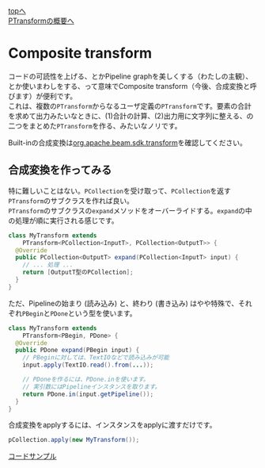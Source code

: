 [topへ](../index.md)  
[PTransformの概要へ](./ptransform.md)

# Composite transform
コードの可読性を上げる、とかPipeline graphを美しくする（わたしの主観）、とか使いまわしをする、って意味でComposite transform（今後、合成変換と呼びます）が便利です。  
これは、複数の`PTransform`からなるユーザ定義の`PTransform`です。要素の合計を求めて出力みたいなときに、(1)合計の計算、(2)出力用に文字列に整える、の二つをまとめた`PTransform`を作る、みたいなノリです。

Built-inの合成変換は[org.apache.beam.sdk.transform](https://beam.apache.org/releases/javadoc/2.16.0/index.html?org/apache/beam/sdk/transforms/package-summary.html)を確認してください。

## <span class="head">合成変換を作ってみる</span>
特に難しいことはない。`PCollection`を受け取って、`PCollection`を返す`PTransform`のサブクラスを作れば良い。  
`PTransform`のサブクラスの`expand`メソッドをオーバーライドする。`expand`の中の処理が順に実行される感じです。

```java
class MyTransform extends
    PTransform<PCollection<InputT>, PCollection<OutputT>> {
  @Override
  public PCollection<OutputT> expand(PCollection<InputT> input) {
    // ... 処理 ...
    return [OutputT型のPCollection];
  }
}
```

ただ、Pipelineの始まり (読み込み) と、終わり (書き込み) はやや特殊で、それぞれ`PBegin`と`PDone`という型を使います。

```java
class MyTransform extends
    PTransform<PBegin, PDone> {
  @Override
  public PDone expand(PBegin input) {
    // PBeginに対しては、TextIOなどで読み込みが可能
    input.apply(TextIO.read().from(...));

    // PDoneを作るには、PDone.inを使います。
    // 実引数にはPipelineインスタンスを取ります。
    return PDone.in(input.getPipeline());
  }
}
```

合成変換をapplyするには、インスタンスをapplyに渡すだけです。

```java
pCollection.apply(new MyTransform());
```

[コードサンプル](./codes/composite.md)
